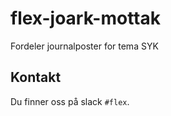 # flex-joark-mottak

Fordeler journalposter for tema SYK

## Kontakt 
Du finner oss på slack `#flex`.
